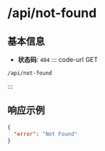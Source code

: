 # /api/not-found

## 基本信息

- **状态码**: `404`
::: code-url GET
```
/api/not-found
```
:::

## 响应示例

```json
{
  "error": "Not Found"
}
```
